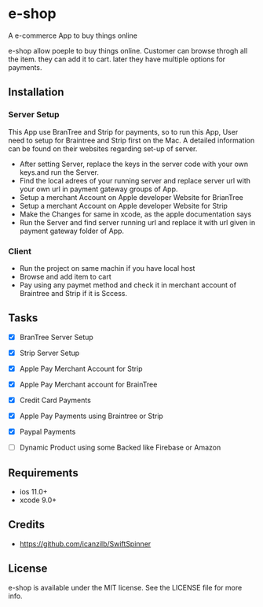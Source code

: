 # e-shop
A e-commerce App to buy things online


e-shop allow poeple to buy things online. Customer can browse throgh all the item. they can add it to cart. later they have multiple options for payments.

## Installation

### Server Setup
This App use BranTree and Strip for payments, so to run this App, User need to setup for Braintree and Strip first on the Mac. 
A detailed information can be found on their websites regarding set-up of server.

- After setting Server, replace the keys in the server code  with your own keys.and run the Server. 
- Find the local adrees of your running server and replace server url with your own url in payment gateway groups of App.
- Setup a merchant Account on Apple developer Website for BrianTree
- Setup a merchant Account on Apple developer Website for Strip
- Make the Changes for same in xcode, as the apple documentation says
- Run the Server and find server running url and replace it with url given in payment gateway folder of App.

### Client
- Run the project on same machin if you have local host
- Browse and add item to cart
- Pay using any paymet method and check it in merchant account of Braintree and Strip if it is Sccess.

## Tasks

- [x] BranTree Server Setup
- [x] Strip Server Setup
- [x] Apple Pay Merchant Account for Strip
- [x] Apple Pay Merchant account for BrainTree
- [x] Credit Card Payments
- [x] Apple Pay Payments using Braintree or Strip
- [x] Paypal Payments
- [ ] Dynamic Product using some Backed like Firebase or Amazon





## Requirements
- ios 11.0+
- xcode 9.0+

## Credits
- https://github.com/icanzilb/SwiftSpinner



## License
e-shop is available under the MIT license. See the LICENSE file for more info.
